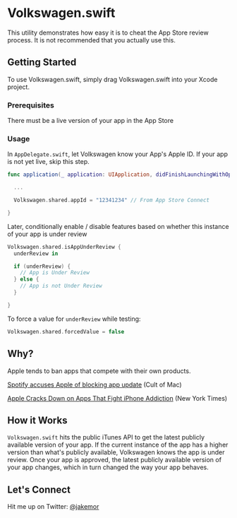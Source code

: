 # Volkswagen.swift

This utility demonstrates how easy it is to cheat the App Store review process. It is not recommended that you actually use this. 

## Getting Started

To use Volkswagen.swift, simply drag Volkswagen.swift into your Xcode project.

### Prerequisites

There must be a live version of your app in the App Store

### Usage

In `AppDelegate.swift`, let Volkswagen know your App's Apple ID. If your app is not yet live, skip this step.

```swift
func application(_ application: UIApplication, didFinishLaunchingWithOptions launchOptions: [UIApplicationLaunchOptionsKey: Any]?) -> Bool {

  ...

  Volkswagen.shared.appId = "12341234" // From App Store Connect

}
```

Later, conditionally enable / disable features based on whether this instance of your app is under review

```swift
Volkswagen.shared.isAppUnderReview {
  underReview in

  if (underReview) {
    // App is Under Review
  } else {
    // App is not Under Review
  }

}
```

To force a value for `underReview` while testing:

```swift
Volkswagen.shared.forcedValue = false
```

## Why?

Apple tends to ban apps that compete with their own products. 

[Spotify accuses Apple of blocking app update](https://www.cultofmac.com/435952/spotify-accuses-apple-of-blocking-app-update/) (Cult of Mac)

[Apple Cracks Down on Apps That Fight iPhone Addiction](https://www.nytimes.com/2019/04/27/technology/apple-screen-time-trackers.html) (New York Times)

## How it Works

`Volkswagen.swift` hits the public iTunes API to get the latest publicly available version of your app. If the current instance of the app has a higher version than what's publicly available, Volkswagen knows the app is under review. Once your app is approved, the latest publicly available version of your app changes,  which in turn changed the way your app behaves.

## Let's Connect

Hit me up on Twitter: [@jakemor](https://twitter.com/jakemor)
